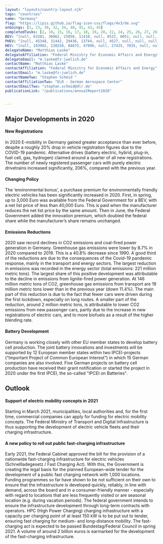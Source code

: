 ```yaml
---
layout: "layouts/country-layout.njk"
tags: "countries"
name: "Germany"
flag: "https://lipis.github.io/flag-icon-css/flags/4x3/de.svg"
onGoings: [1, 23, 30, 32, 34, 40, 41, 43, 45]
completedTasks: [2, 10, 15, 16, 17, 18, 19, 20, 22, 24, 25, 26, 27, 28, 29, 36, 42]
BEV: "[null, 63281, 36062, 25056, 11410, null, 8522, 6051, null, null, null]"
PHEV: "[null, 45348, 31442, 29436, 13744, null, 4527, null, null, null, null]"
HEV: "[null, 193902, 130258, 84675, 47996, null, 27435, 7835, null, null, null]"
delegateName: "​Matthias Laske"
delegateAffiliation: "Federal Ministry for Economic Affairs and Energy"
delegateEmail: "m.laske@fz-juelich.de"
contactName: "​Matthias Laske"
contactAffiliation: "Federal Ministry for Economic Affairs and Energy"
contactEmail: "m.laske@fz-juelich.de"
contactNameTwo: "​​​​​​Stephen Schmid "
contactAffiliationTwo: "DLR - German Aerospace Center"
contactEmailTwo: "stephan.schmid@dlr.de"
publicationLink: "/publications/annualReport2020"


---
```

## Major Developments in 2020
#### New Registrations   
In 2020 E-mobility in Germany gained greater acceptance than ever before, despite a roughly 20% drop in vehicle registration figures due to the COVID-19 pandemic. Alternative drives (battery electric, hybrid, plug-in, fuel cell, gas, hydrogen) claimed around a quarter of all new registrations. The number of newly registered passenger cars with purely electric drivetrains increased significantly, 206%, compared with the previous year. 
#### Changing Policy 
The ‘environmental bonus’, a purchase premium for environmentally friendly electric vehicles has been significantly increased in 2020. First, in spring, up to 3,000 Euro was available from the Federal Government for a BEV, with a net list price of less than 40,000 Euro. This is paid when the manufacturer reduces the net list price by the same amount. Then in June, the Federal Government added the innovation premium, which doubled the federal share while the manufacturer’s share remains unchanged.
#### Emissions Reductions 
2020 saw record declines in CO2 emissions and coal-fired power generation in Germany. Greenhouse gas emissions were lower by 8.7% in 2020 compared to 2019. This is a 40.8% decrease since 1990. A good third of the reductions are due to the consequences of the Covid-19 pandemic response, mainly in the transport and energy sectors. The largest reduction in emissions was recorded in the energy sector (total emissions: 221 million metric tons). The largest share of this positive development was attributable to the decline in emissions from lignite-fired power generation. At 146 million metric tons of CO2, greenhouse gas emissions from transport are 19 million metric tons lower than in the previous year (down 11.4%).  The main part of this reduction is due to the fact that fewer cars were driven during the first lockdown, especially on long routes. A smaller part of the reduction, around 2 million metric tons, is attributable to lower CO2 emissions from new passenger cars, partly due to the increase in new registrations of electric cars, and to more biofuels as a result of the higher blending rate.
#### Battery Development 
Germany is working closely with other EU member states to develop battery cell production. The joint battery innovations and investments will be supported by 12 European member states within two IPCEI-projects (“Important Project of Common European Interest”) in which 15 German companies are also involved. Five German projects on battery cell production have received their grant notification or started the project in 2020 under the first IPCEI, the so-called "IPCEI on Batteries".

## Outlook   
#### Support of electric mobility concepts in 2021  
Starting in March 2021, municipalities, local authorities and, for the first time, commercial companies can apply for funding for electric mobility concepts. The Federal Ministry of Transport and Digital Infrastructure is thus supporting the development of electric vehicle fleets and their charging infrastructure.   
#### A new policy to roll out public fast-charging infrastructure 
Early 2021, the Federal Cabinet approved the bill for the provision of a nationwide fast-charging infrastructure for electric vehicles (Schnellladegesetz / Fast Charging Act). With this, the Government is creating the legal basis for the planned European-wide tender for the development of a public fast charging network with 1,000 locations.  
Funding programmes so far have shown to be not sufficient on their own to ensure that the infrastructure is developed quickly, reliably, in line with demand, across the board and in a consumer-friendly manner - especially with regard to locations that are less frequently visited or are seasonal location (e.g. during vacation periods). The federal government intends to ensure the infrastructure development through long-term contracts with operators. HPC (High Power Charging) charging infrastructure with a capacity per charging point of at least 150 kW is to be put out to tender, ensuring fast charging for medium- and long-distance mobility. The fast-charging act is expected to be passed Bundestag/Federal Council in spring 2021. A volume of around 2 billion euros is earmarked for the development of the fast-charging infrastructure.    